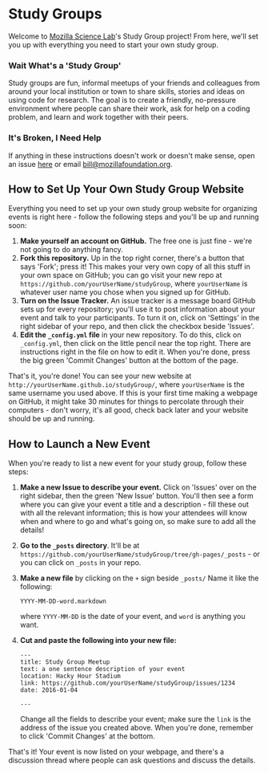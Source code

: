 Study Groups
============

Welcome to [Mozilla Science Lab](http://www.mozillascience.org/)'s Study Group project! From here, we'll set you up with everything you need to start your own study group.

### Wait What's a 'Study Group'

Study groups are fun, informal meetups of your friends and colleagues from around your local institution or town to share skills, stories and ideas on using code for research. The goal is to create a friendly, no-pressure environment where people can share their work, ask for help on a coding problem, and learn and work together with their peers.

### It's Broken, I Need Help

If anything in these instructions doesn't work or doesn't make sense, open an issue [here](https://github.com/billsTestOrg/studyGroup/issues) or email bill@mozillafoundation.org.

## How to Set Up Your Own Study Group Website

Everything you need to set up your own study group website for organizing events is right here - follow the following steps and you'll be up and running soon:

 1. **Make yourself an account on GitHub.** The free one is just fine - we're not going to do anything fancy.
 2. **Fork this repository.** Up in the top right corner, there's a button that says 'Fork'; press it! This makes your very own copy of all this stuff in your own space on GitHub; you can go visit your new repo at `https://github.com/yourUserName/studyGroup`, where `yourUserName` is whatever user name you chose when you signed up for GitHub.
 3. **Turn on the Issue Tracker.** An issue tracker is a message board GitHub sets up for every repository; you'll use it to post information about your event and talk to your participants. To turn it on, click on 'Settings' in the right sidebar of your repo, and then click the checkbox beside 'Issues'. 
 4. **Edit the `_config.yml` file** in your new repository. To do this, click on `_config.yml`, then click on the little pencil near the top right. There are instructions right in the file on how to edit it. When you're done, press the big green 'Commit Changes' button at the bottom of the page.

That's it, you're done! You can see your new website at `http://yourUserName.github.io/studyGroup/`, where `yourUserName` is the same username you used above. If this is your first time making a webpage on GitHub, it might take 30 minutes for things to percolate through their computers - don't worry, it's all good, check back later and your website should be up and running.

## How to Launch a New Event

When you're ready to list a new event for your study group, follow these steps:

 1. **Make a new Issue to describe your event.** Click on 'Issues' over on the right sidebar, then the green 'New Issue' button. You'll then see a form where you can give your event a title and a description - fill these out with all the relevant information; this is how your attendees will know when and where to go and what's going on, so make sure to add all the details!
 2. **Go to the `_posts` directory**. It'll be at `https://github.com/yourUserName/studyGroup/tree/gh-pages/_posts` - or you can click on `_posts` in your repo.
 3. **Make a new file** by clicking on the `+` sign beside `_posts/` Name it like the following:
 
    ```
    YYYY-MM-DD-word.markdown
    ```
    
    where `YYYY-MM-DD` is the date of your event, and `word` is anything you want.
 4. **Cut and paste the following into your new file:**
    ```
    ---
    title: Study Group Meetup
    text: a one sentence description of your event
    location: Hacky Hour Stadium
    link: https://github.com/yourUserName/studyGroup/issues/1234
    date: 2016-01-04

    ---
    ```
    Change all the fields to describe your event; make sure the `link` is the address of the issue you created above. When you're done, remember to click 'Commit Changes' at the bottom.
 
    
That's it! Your event is now listed on your webpage, and there's a discussion thread where people can ask questions and discuss the details.
